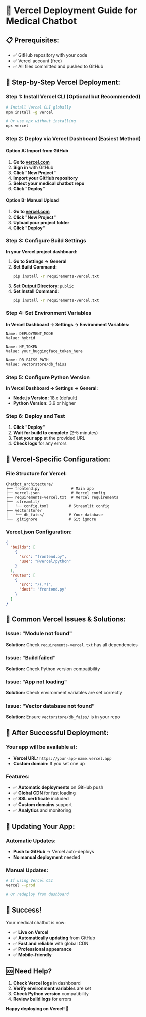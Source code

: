 # 🚀 Vercel Deployment Guide for Medical Chatbot

## 📋 **Prerequisites:**
- ✅ GitHub repository with your code
- ✅ Vercel account (free)
- ✅ All files committed and pushed to GitHub

## 🎯 **Step-by-Step Vercel Deployment:**

### **Step 1: Install Vercel CLI (Optional but Recommended)**
```bash
# Install Vercel CLI globally
npm install -g vercel

# Or use npx without installing
npx vercel
```

### **Step 2: Deploy via Vercel Dashboard (Easiest Method)**

#### **Option A: Import from GitHub**
1. **Go to [vercel.com](https://vercel.com)**
2. **Sign in** with GitHub
3. **Click "New Project"**
4. **Import your GitHub repository**
5. **Select your medical chatbot repo**
6. **Click "Deploy"**

#### **Option B: Manual Upload**
1. **Go to [vercel.com](https://vercel.com)**
2. **Click "New Project"**
3. **Upload your project folder**
4. **Click "Deploy"**

### **Step 3: Configure Build Settings**

**In your Vercel project dashboard:**

1. **Go to Settings → General**
2. **Set Build Command:**
   ```bash
   pip install -r requirements-vercel.txt
   ```
3. **Set Output Directory:** `public`
4. **Set Install Command:**
   ```bash
   pip install -r requirements-vercel.txt
   ```

### **Step 4: Set Environment Variables**

**In Vercel Dashboard → Settings → Environment Variables:**

```
Name: DEPLOYMENT_MODE
Value: hybrid

Name: HF_TOKEN
Value: your_huggingface_token_here

Name: DB_FAISS_PATH
Value: vectorstore/db_faiss
```

### **Step 5: Configure Python Version**

**In Vercel Dashboard → Settings → General:**

- **Node.js Version:** 18.x (default)
- **Python Version:** 3.9 or higher

### **Step 6: Deploy and Test**

1. **Click "Deploy"**
2. **Wait for build to complete** (2-5 minutes)
3. **Test your app** at the provided URL
4. **Check logs** for any errors

## 🔧 **Vercel-Specific Configuration:**

### **File Structure for Vercel:**
```
Chatbot_architecture/
├── frontend.py              # Main app
├── vercel.json              # Vercel config
├── requirements-vercel.txt  # Vercel requirements
├── .streamlit/
│   └── config.toml         # Streamlit config
├── vectorstore/
│   └── db_faiss/           # Your database
└── .gitignore              # Git ignore
```

### **Vercel.json Configuration:**
```json
{
  "builds": [
    {
      "src": "frontend.py",
      "use": "@vercel/python"
    }
  ],
  "routes": [
    {
      "src": "/(.*)",
      "dest": "frontend.py"
    }
  ]
}
```

## 🚨 **Common Vercel Issues & Solutions:**

### **Issue: "Module not found"**
**Solution:** Check `requirements-vercel.txt` has all dependencies

### **Issue: "Build failed"**
**Solution:** Check Python version compatibility

### **Issue: "App not loading"**
**Solution:** Check environment variables are set correctly

### **Issue: "Vector database not found"**
**Solution:** Ensure `vectorstore/db_faiss/` is in your repo

## 📱 **After Successful Deployment:**

### **Your app will be available at:**
- **Vercel URL:** `https://your-app-name.vercel.app`
- **Custom domain:** If you set one up

### **Features:**
- ✅ **Automatic deployments** on GitHub push
- ✅ **Global CDN** for fast loading
- ✅ **SSL certificate** included
- ✅ **Custom domains** support
- ✅ **Analytics** and monitoring

## 🔄 **Updating Your App:**

### **Automatic Updates:**
- **Push to GitHub** → Vercel auto-deploys
- **No manual deployment** needed

### **Manual Updates:**
```bash
# If using Vercel CLI
vercel --prod

# Or redeploy from dashboard
```

## 🎉 **Success!**

Your medical chatbot is now:
- ✅ **Live on Vercel**
- ✅ **Automatically updating** from GitHub
- ✅ **Fast and reliable** with global CDN
- ✅ **Professional appearance**
- ✅ **Mobile-friendly**

## 🆘 **Need Help?**

1. **Check Vercel logs** in dashboard
2. **Verify environment variables** are set
3. **Check Python version** compatibility
4. **Review build logs** for errors

**Happy deploying on Vercel! 🚀**
